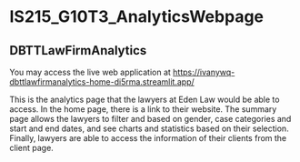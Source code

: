 # IS215_G10T3_AnalyticsWebpage
## DBTTLawFirmAnalytics
You may access the live web application at https://ivanywq-dbttlawfirmanalytics-home-di5rma.streamlit.app/

This is the analytics page that the lawyers at Eden Law would be able to access. In the home page, there is a link to their website.
The summary page allows the lawyers to filter and based on gender, case categories and start and end dates, and see charts and statistics 
based on their selection. Finally, lawyers are able to access the information of their clients from the client page.

